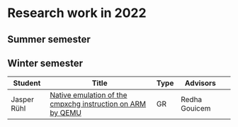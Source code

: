 # Research work in 2022

## Summer semester


## Winter semester

| Student       | Title | Type | Advisors |         |
|---------------|-------|------|----------|---------|
| Jasper Rühl | [Native emulation of the cmpxchg instruction on ARM by QEMU](winter/docs/gr_ruehl_native_emulation_of_the_cmpxchg_instruction_on_arm_by_qemu.pdf) | GR | Redha Gouicem | |
